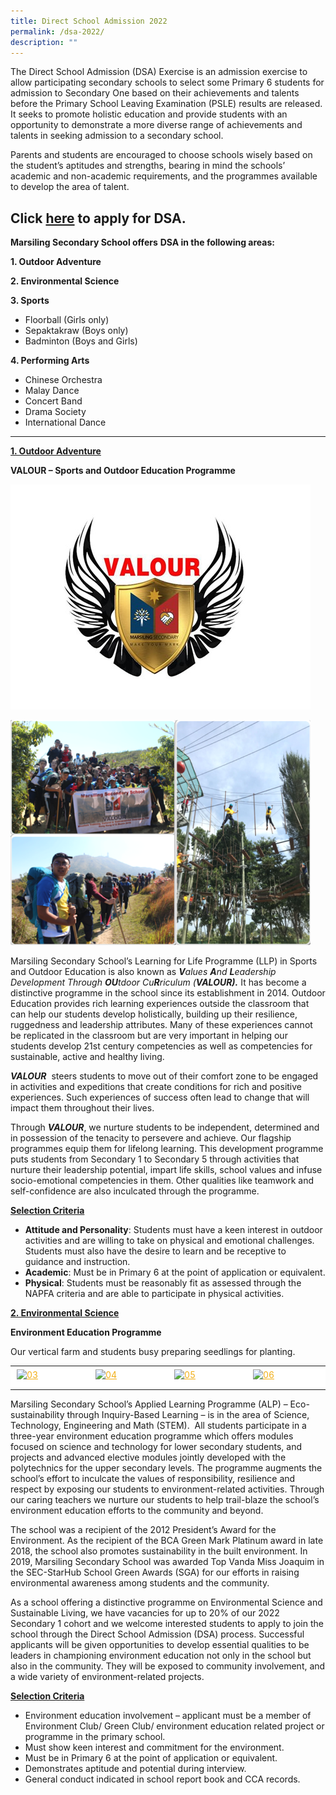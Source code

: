 ```yaml
---
title: Direct School Admission 2022
permalink: /dsa-2022/
description: ""
---
```

The Direct School Admission (DSA) Exercise is an admission exercise to allow participating secondary schools to select some Primary 6 students for admission to Secondary One based on their achievements and talents before the Primary School Leaving Examination (PSLE) results are released. It seeks to promote holistic education and provide students with an opportunity to demonstrate a more diverse range of achievements and talents in seeking admission to a secondary school.

Parents and students are encouraged to choose schools wisely based on the student’s aptitudes and strengths, bearing in mind the schools’ academic and non-academic requirements, and the programmes available to develop the area of talent.

Click [here](http://go.gov.sg/apply-dsa-sec) to apply for DSA.
--------------------------------------------------------------

**Marsiling Secondary School offers** **DSA in the following areas:**

**1\. Outdoor Adventure**

**2\. Environmental Science**

**3\. Sports**

*   Floorball (Girls only)
*   Sepaktakraw (Boys only)
*   Badminton (Boys and Girls)

**4\. Performing Arts**

*   Chinese Orchestra
*   Malay Dance
*   Concert Band
*   Drama Society
*   International Dance

-----

**<u>1\. Outdoor Adventure</u>**

**VALOUR – Sports and Outdoor Education Programme**

![VALOUR – Sports and Outdoor Education Programme](/images/VALOUR_01.jpeg)

![VALOUR – Sports and Outdoor Education Programme](/images/VALOUR_02.jpeg)

Marsiling Secondary School’s Learning for Life Programme (LLP) in Sports and Outdoor Education is also known as **_V_**_alues **A**nd **L**eadership Development Through **OU**tdoor Cu**R**riculum (**VALOUR).**_ It has become a distinctive programme in the school since its establishment in 2014. Outdoor Education provides rich learning experiences outside the classroom that can help our students develop holistically, building up their resilience, ruggedness and leadership attributes. Many of these experiences cannot be replicated in the classroom but are very important in helping our students develop 21st century competencies as well as competencies for sustainable, active and healthy living.

**_VALOUR_**  steers students to move out of their comfort zone to be engaged in activities and expeditions that create conditions for rich and positive experiences. Such experiences of success often lead to change that will impact them throughout their lives.

Through **_VALOUR_**, we nurture students to be independent, determined and in possession of the tenacity to persevere and achieve. Our flagship programmes equip them for lifelong learning. This development programme puts students from Secondary 1 to Secondary 5 through activities that nurture their leadership potential, impart life skills, school values and infuse socio-emotional competencies in them. Other qualities like teamwork and self-confidence are also inculcated through the programme.

**<u>Selection Criteria</u>**

*   **Attitude and Personality**: Students must have a keen interest in outdoor activities and are willing to take on physical and emotional challenges. Students must also have the desire to learn and be receptive to guidance and instruction.
*   **Academic**: Must be in Primary 6 at the point of application or equivalent.
*   **Physical**: Students must be reasonably fit as assessed through the NAPFA criteria and are able to participate in physical activities.

**<u>2\. Environmental Science</u>**

**Environment Education Programme**

Our vertical farm and students busy preparing seedlings for planting.

<table style="box-sizing: inherit; border-collapse: collapse; border-spacing: 0px; max-width: 100%; width: 1240px;"><tbody style="box-sizing: inherit;"><tr style="box-sizing: inherit; background: rgb(255, 255, 255);"><td style="box-sizing: inherit; padding: 5px 10px; width: 310px;"><a href="![](/images/Environment%20Education%20Programme_1.jpg)" style="box-sizing: inherit; background-color: transparent; transition: all 0.25s ease-in-out 0s; text-decoration: underline; color: rgb(241, 174, 22);"><img class="alignnone wp-image-7692 size-medium" src="https://marsilingsec.moe.edu.sg/wp-content/uploads/2017/05/03-300x225.jpg" alt="03" width="300" height="225" style="box-sizing: inherit; border: 0px; vertical-align: middle; max-width: 100%; height: auto; margin-bottom: 10px;"></a></td><td style="box-sizing: inherit; padding: 5px 10px; width: 310px;"><a href="![](/images/Environment%20Education%20Programme_2.jpg)" style="box-sizing: inherit; background-color: transparent; transition: all 0.25s ease-in-out 0s; text-decoration: underline; color: rgb(241, 174, 22);"><img class="alignnone wp-image-7691 size-medium" src="https://marsilingsec.moe.edu.sg/wp-content/uploads/2017/05/04-300x200.jpg" alt="04" width="300" height="200" style="box-sizing: inherit; border: 0px; vertical-align: middle; max-width: 100%; height: auto; margin-bottom: 10px;"></a></td><td style="box-sizing: inherit; padding: 5px 10px; width: 310px;"><a href="![](/images/Environment%20Education%20Programme_3.jpg)" style="box-sizing: inherit; background-color: transparent; transition: all 0.25s ease-in-out 0s; text-decoration: underline; color: rgb(241, 174, 22);"><img class="alignnone wp-image-7690 size-medium" src="https://marsilingsec.moe.edu.sg/wp-content/uploads/2017/05/05-300x225.jpg" alt="05" width="300" height="225" style="box-sizing: inherit; border: 0px; vertical-align: middle; max-width: 100%; height: auto; margin-bottom: 10px;"></a></td><td style="box-sizing: inherit; padding: 5px 10px; width: 310px;"><a href="![](/images/Environment%20Education%20Programme_4.jpg)" style="box-sizing: inherit; background-color: transparent; transition: all 0.25s ease-in-out 0s; text-decoration: underline; color: rgb(241, 174, 22);"><img class="alignnone wp-image-7689 size-medium" src="https://marsilingsec.moe.edu.sg/wp-content/uploads/2017/05/06-300x202.jpg" alt="06" width="300" height="202" style="box-sizing: inherit; border: 0px; vertical-align: middle; max-width: 100%; height: auto; margin-bottom: 10px;"></a></td></tr></tbody></table>

Marsiling Secondary School’s Applied Learning Programme (ALP) – Eco-sustainability through Inquiry-Based Learning – is in the area of Science, Technology, Engineering and Math (STEM).  All students participate in a three-year environment education programme which offers modules focused on science and technology for lower secondary students, and projects and advanced elective modules jointly developed with the polytechnics for the upper secondary levels. The programme augments the school’s effort to inculcate the values of responsibility, resilience and respect by exposing our students to environment-related activities. Through our caring teachers we nurture our students to help trail-blaze the school’s environment education efforts to the community and beyond.

The school was a recipient of the 2012 President’s Award for the Environment. As the recipient of the BCA Green Mark Platinum award in late 2018, the school also promotes sustainability in the built environment. In 2019, Marsiling Secondary School was awarded Top Vanda Miss Joaquim in the SEC-StarHub School Green Awards (SGA) for our efforts in raising environmental awareness among students and the community.

As a school offering a distinctive programme on Environmental Science and Sustainable Living, we have vacancies for up to 20% of our 2022 Secondary 1 cohort and we welcome interested students to apply to join the school through the Direct School Admission (DSA) process. Successful applicants will be given opportunities to develop essential qualities to be leaders in championing environment education not only in the school but also in the community. They will be exposed to community involvement, and a wide variety of environment-related projects.

**<u>Selection Criteria</u>**

*   Environment education involvement – applicant must be a member of Environment Club/ Green Club/ environment education related project or programme in the primary school.
*   Must show keen interest and commitment for the environment.
*   Must be in Primary 6 at the point of application or equivalent.
*   Demonstrates aptitude and potential during interview.
*   General conduct indicated in school report book and CCA records.